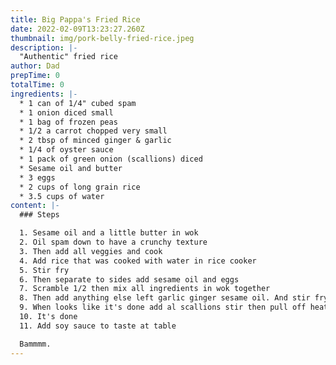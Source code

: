 ```yaml
---
title: Big Pappa's Fried Rice
date: 2022-02-09T13:23:27.260Z
thumbnail: img/pork-belly-fried-rice.jpeg
description: |-
  "Authentic" fried rice
author: Dad
prepTime: 0
totalTime: 0
ingredients: |-
  * 1 can of 1/4" cubed spam
  * 1 onion diced small
  * 1 bag of frozen peas
  * 1/2 a carrot chopped very small
  * 2 tbsp of minced ginger & garlic
  * 1/4 of oyster sauce
  * 1 pack of green onion (scallions) diced
  * Sesame oil and butter
  * 3 eggs
  * 2 cups of long grain rice
  * 3.5 cups of water
content: |-
  ### Steps

  1. Sesame oil and a little butter in wok
  2. Oil spam down to have a crunchy texture
  3. Then add all veggies and cook
  4. Add rice that was cooked with water in rice cooker
  5. Stir fry
  6. Then separate to sides add sesame oil and eggs
  7. Scramble 1/2 then mix all ingredients in wok together
  8. Then add anything else left garlic ginger sesame oil. And stir fry
  9. When looks like it's done add al scallions stir then pull off heat
  10. It's done
  11. Add soy sauce to taste at table

  Bammmm.
---
```


